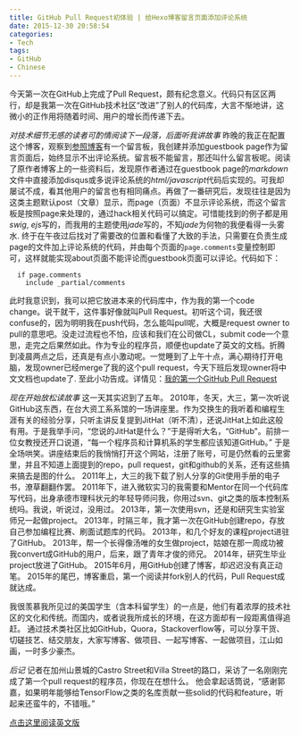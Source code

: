 ```yaml
---
title: GitHub Pull Request初体验 | 给Hexo博客留言页面添加评论系统
date: 2015-12-30 20:58:54
categories:
- Tech
tags:
- GitHub
- Chinese
---
```


今天第一次在GitHub上完成了Pull Request，颇有纪念意义。代码只有区区两行，却是我第一次在GitHub技术社区“改进”了别人的代码库，大言不惭地讲，这微小的正作用将随着时间、用户的增长而传递下去。

*对技术细节无感的读者可酌情阅读下一段落，后面听我讲故事*
昨晚的我正在配置这个博客，观察到[参照博客](https://www.haomwei.com/)有一个留言板，我创建并添加guestbook page作为留言页面后，始终显示不出评论系统。留言板不能留言，那还叫什么留言板呢。阅读了原作者博客上的一些资料后，发现原作者通过在guestbook page的*markdown*文件中直接添加disqus或多说评论系统的*html/javascript*代码后实现的。可我却屡试不成，看其他用户的留言也有相同痛点。再做了一番研究后，发现往往是因为这类主题默认post（文章）显示，而page（页面）不显示评论系统，而这个留言板是按照page来处理的，通过hack相关代码可以搞定。可惜能找到的例子都是用*swig*, *ejs*写的，而我用的主题使用*jade*写的，不知*jade*为何物的我便看得一头雾水.
终于在午夜过后找对了需要改的位置和看懂了大致的手法，只需要在负责生成page的文件加上评论系统的代码，并由每个页面的`page.comments`变量控制即可，这样就能实现about页面不能评论而guestbook页面可以评论。代码如下：
```
  if page.comments
    include _partial/comments
```
此时我意识到，我可以把它放进本来的代码库中，作为我的第一个code change。说干就干，这件事好像就叫Pull Request。初听这个词，我还很confuse的，因为明明我在push代码，怎么能叫pull呢，大概是request owner to pull的意思吧。没走过流程也不怕，应该和我们在公司做CL，submit code一个意思，走完之后果然如此。作为专业的程序员，顺便也update了英文的文档。折腾到凌晨两点之后，还真是有点小激动呢。一觉睡到了上午十点，满心期待打开电脑，发现owner已经merge了我的这个pull request，今天下班后发现owner将中文文档也update了.
至此小功告成。详情见：[我的第一个GitHub Pull Request](https://github.com/tufu9441/maupassant-hexo/pull/32)


*现在开始放松读故事*
这一天其实迟到了五年。
2010年，冬天，大三，第一次听说GitHub这东西，在台大资工系系馆的一场讲座里。作为交换生的我听着和编程生涯有关的经验分享，只听主讲反复提到JitHat（听不清），还说JitHat上如此这般有用。于是我举手问，“您说的JitHat是什么？”于是得听大名，“GitHub"。前排一位女教授还开口说道，“每一个程序员和计算机系的学生都应该知道GitHub。” 于是全场哄笑。讲座结束后的我悄悄打开这个网站，注册了账号，可是仍然看的云里雾里，并且不知道上面提到的repo，pull request，git和github的关系，还有这些搞来搞去是图的什么。
2011年上，大三的我下载了别人分享的Git使用手册的电子书，潦草翻翻作罢。
2011年下，进入微软实习的我需要和Mentor在同一个代码库写代码，出身承德市理科状元的年轻导师问我，你用过svn、git之类的版本控制系统吗。我说，听说过，没用过。
2013年，第一次使用svn，还是和研究生实验室师兄一起做project。
2013年，时隔三年，我才第一次在GitHub创建repo，存放自己参加编程比赛、刷面试题库的代码。
2013年，和几个好友的课程project进驻了GitHub。
2013年，帮一个长得像汤唯的女生做project，姑娘在那一周成功被我convert成GitHub的用户，后来，跟了青年才俊的师兄。
2014年，研究生毕业project放进了GitHub。
2015年6月，用GitHub创建了博客，却迟迟没有真正动笔。
2015年的尾巴，博客重启，第一个阅读并fork别人的代码，Pull Request成就达成。

我很羡慕我所见过的美国学生（含本科留学生）的一点是，他们有着浓厚的技术社区的文化和传统。而国内，或者说我所成长的环境，在这方面却有一段距离值得追赶。
通过技术类社区比如GitHub，Quora，Stackoverflow等，可以分享干货、切磋技艺、结交朋友，大家写博客、做项目、一起写博客、一起做项目，江山如画，一时多少豪杰。

*后记*
记者在加州山景城的Castro Street和Villa Street的路口，采访了一名刚刚完成了第一个pull request的程序员，你现在在想什么。
他会拿起话筒说，“感谢郭嘉，如果明年能够给TensorFlow之类的名库贡献一些solid的代码和feature，听起来还蛮牛的，不错哦。”

[点击这里阅读英文版](2015/12/30/my-first-pull-request-en/)